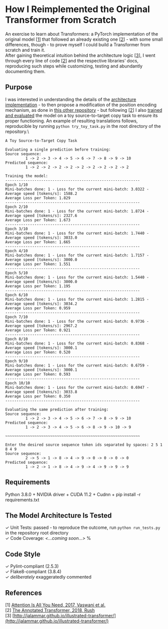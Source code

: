 # How I Reimplemented the Original Transformer from Scratch

An exercise to learn about Transformers: a PyTorch implementation of the original model [[1](https://github.com/MattiaSarti/transformer-from-scratch#references)] that followed an already existing one [[2](https://github.com/MattiaSarti/transformer-from-scratch#references)] - with some small differences, though - to prove myself I could build a Transformer from scratch and train it.\
After gaining theoretical intuition behind the architecture logic [[3](https://github.com/MattiaSarti/transformer-from-scratch#references)], I went through every line of code [[2](https://github.com/MattiaSarti/transformer-from-scratch#references)] and the respective libraries' docs, reproducing such steps while customizing, testing and abundantly documenting them.

## Purpose
I was interested in understanding the details of the [architecture implementation](https://github.com/MattiaSarti/transformer-from-scratch/tree/main/transformer/architecture) - to then propose a modification of the position encoding mechanism, as done in [this other repository](https://github.com/MattiaSarti/rethinking-position-encoding-in-transformers) - but following [[2](https://github.com/MattiaSarti/transformer-from-scratch#references)] I also [trained and evaluated](https://github.com/MattiaSarti/transformer-from-scratch/tree/main/transformer/training_and_inference) the model on a toy source-to-target copy task to ensure its proper functioning. An example of resulting translations follows, reproducible by running ```python try_toy_task.py``` in the root directory of the repository.\
```
A Toy Source-to-Target Copy Task

Evaluating a single prediction before training:
Source sequence:
         1 -> 2 -> 3 -> 4 -> 5 -> 6 -> 7 -> 8 -> 9 -> 10
Predicted sequence:
         1 -> 2 -> 2 -> 2 -> 2 -> 2 -> 2 -> 2 -> 2 -> 2

Training the model:
------------------------------------------------------------
Epoch 1/10
Mini-batches done: 1 - Loss for the current mini-batch: 3.0322 - Average speed [tokens/s]: 1588.2
Average Loss per Token: 1.829
------------------------------------------------------------
Epoch 2/10
Mini-batches done: 1 - Loss for the current mini-batch: 1.8724 - Average speed [tokens/s]: 2327.6
Average Loss per Token: 1.673
------------------------------------------------------------
Epoch 3/10
Mini-batches done: 1 - Loss for the current mini-batch: 1.7440 - Average speed [tokens/s]: 3033.0
Average Loss per Token: 1.665
------------------------------------------------------------
Epoch 4/10
Mini-batches done: 1 - Loss for the current mini-batch: 1.7157 - Average speed [tokens/s]: 3000.0
Average Loss per Token: 1.551
------------------------------------------------------------
Epoch 5/10
Mini-batches done: 1 - Loss for the current mini-batch: 1.5440 - Average speed [tokens/s]: 3000.0
Average Loss per Token: 1.195
------------------------------------------------------------
Epoch 6/10
Mini-batches done: 1 - Loss for the current mini-batch: 1.2815 - Average speed [tokens/s]: 3034.2
Average Loss per Token: 0.959
------------------------------------------------------------
Epoch 7/10
Mini-batches done: 1 - Loss for the current mini-batch: 0.9736 - Average speed [tokens/s]: 2967.2
Average Loss per Token: 0.921
------------------------------------------------------------
Epoch 8/10
Mini-batches done: 1 - Loss for the current mini-batch: 0.8368 - Average speed [tokens/s]: 3000.1
Average Loss per Token: 0.520
------------------------------------------------------------
Epoch 9/10
Mini-batches done: 1 - Loss for the current mini-batch: 0.6759 - Average speed [tokens/s]: 3000.1
Average Loss per Token: 0.593
------------------------------------------------------------
Epoch 10/10
Mini-batches done: 1 - Loss for the current mini-batch: 0.6947 - Average speed [tokens/s]: 3033.8
Average Loss per Token: 0.350
------------------------------------------------------------

Evaluating the same prediction after training:
Source sequence:
         1 -> 2 -> 3 -> 4 -> 5 -> 6 -> 7 -> 8 -> 9 -> 10
Predicted sequence:
         1 -> 2 -> 3 -> 4 -> 5 -> 6 -> 8 -> 9 -> 10 -> 9

~~~~~~~~~~~~~~~~~~~~~~~~~~~~~~~~~~~~~~~~~~~~~~~~~~~~~~~~~~~~

Enter the desired source sequence token ids separated by spaces: 2 5 1 8 4 9
Source sequence:
         2 -> 5 -> 1 -> 8 -> 4 -> 9 -> 0 -> 0 -> 0 -> 0
Predicted sequence:
         1 -> 2 -> 1 -> 8 -> 4 -> 9 -> 4 -> 9 -> 9 -> 9
```

## Requirements
Python 3.8.0 + NVIDIA driver + CUDA 11.2 + Cudnn + pip install -r requirements.txt

## The Model Architecture Is Tested
✓ Unit Tests: passed - to reproduce the outcome, run ```python run_tests.py``` in the repository root directory\
✓ Code Coverage: *<...coming soon...>* %

## Code Style
✓ Pylint-compliant (2.5.3)\
✓ Flake8-compliant (3.8.4)\
✓ *deliberately* exaggeratedly commented

## References
[1] [Attention Is All You Need, 2017, Vaswani et al.](https://arxiv.org/abs/1706.03762)\
[2] [The Annotated Transformer, 2018, Rush](https://www.aclweb.org/anthology/W18-2509/)\
[3] [http://jalammar.github.io/illustrated-transformer/](http://jalammar.github.io/illustrated-transformer/)
